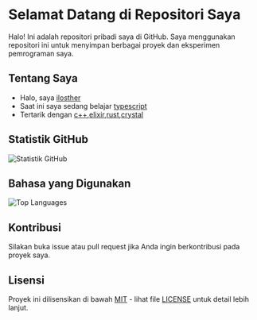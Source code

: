 # Selamat Datang di Repositori Saya

Halo! Ini adalah repositori pribadi saya di GitHub. Saya menggunakan repositori ini untuk menyimpan berbagai proyek dan eksperimen pemrograman saya.

## Tentang Saya

- Halo, saya [ilosther](https://github.com/azalea2n)
- Saat ini saya sedang belajar [typescript](https://www.typescriptlang.org/)
- Tertarik dengan [c++](https://en.cppreference.com/w/),[elixir](https://elixir-lang.org/),[rust](https://www.rust-lang.org/),[crystal](https://crystal-lang.org/)

## Statistik GitHub

![Statistik GitHub](https://github-readme-stats.vercel.app/api?username=azalea2n&show_icons=true&theme=radical)

## Bahasa yang Digunakan

![Top Languages](https://github-readme-stats.vercel.app/api/top-langs/?username=azalea2n&layout=compact&theme=radical)

## Kontribusi

Silakan buka issue atau pull request jika Anda ingin berkontribusi pada proyek saya.

## Lisensi

Proyek ini dilisensikan di bawah [MIT](LICENSE) - lihat file [LICENSE](LICENSE) untuk detail lebih lanjut.
